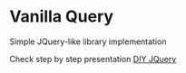 Vanilla Query
=============

Simple JQuery-like library implementation 

Check step by step presentation [DIY JQuery](https://slides.com/xufocoder/diy-javascript-jquery)